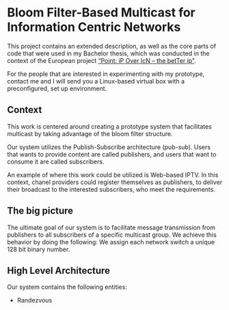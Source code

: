 # Bloom Filter-Based Multicast for Information Centric Networks

This project contains an extended description, as well as the core parts of code that were used in my
Bachelor thesis, which was conducted in the context of the European project
[“Point: iP Over IcN – the betTer ip"](https://cordis.europa.eu/project/id/643990). 

For the people that are interested in experimenting with my prototype, 
contact me and I will send you a Linux-based virtual box with a preconfigured, set up environment.

## Context

This work is centered around creating a prototype system that facilitates multicast by taking advantage of the
bloom filter structure.

Our system utilizes the Publish-Subscribe architecture (pub-sub).
Users that wants to provide content are called publishers, and users that want to consume it are called
subscribers.

An example of where this work could be utilized is Web-based IPTV. 
In this context, chanel providers could register themselves as publishers, to deliver their broadcast
to the interested subscribers, who meet the requirements.

## The big picture

The ultimate goal of our system is to facilitate message transmission from publishers to all subscribers of a specific multicast group.
We achieve this behavior by doing the following:
We assign each network switch a unique 128 bit binary number.


## High Level Architecture

Our system contains the following entities:
* Randezvous 
